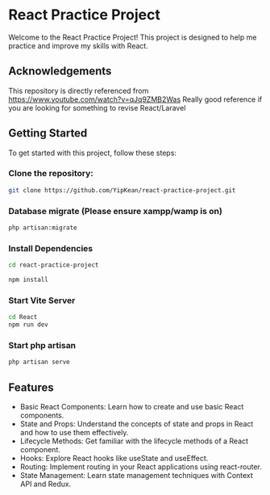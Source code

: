 # React Practice Project

Welcome to the React Practice Project! This project is designed to help me practice and improve my skills with React.

## Acknowledgements

This repository is directly referenced from https://www.youtube.com/watch?v=qJq9ZMB2Was
Really good reference if you are looking for something to revise React/Laravel

## Getting Started

To get started with this project, follow these steps:

### Clone the repository:
```bash
git clone https://github.com/YipKean/react-practice-project.git
```
### Database migrate (Please ensure xampp/wamp is on)
```bash
php artisan:migrate
```
### Install Dependencies
```bash
cd react-practice-project
```
```bash
npm install
```
### Start Vite Server
```bash
cd React
npm run dev
```
### Start php artisan
```bash
php artisan serve
```
## Features
- Basic React Components: Learn how to create and use basic React components.
- State and Props: Understand the concepts of state and props in React and how to use them effectively.
- Lifecycle Methods: Get familiar with the lifecycle methods of a React component.
- Hooks: Explore React hooks like useState and useEffect.
- Routing: Implement routing in your React applications using react-router.
- State Management: Learn state management techniques with Context API and Redux.


